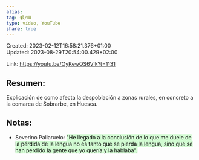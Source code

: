 ```yaml
---  
alias:   
tag: 📹/🟩  
type: vídeo, YouTube  
share: true  
---  
```

Created: 2023-02-12T16:58:21.376+01:00  
Updated: 2023-08-29T20:54:00.429+02:00  
  
  
Link: https://youtu.be/OyKewQS6Vlk?t=1131  
  
## Resumen:  
Explicación de como afecta la despoblación a zonas rurales, en concreto a la comarca de Sobrarbe, en Huesca.  
  
## Notas:  
- Severino Pallaruelo: <mark style="background: #BBFABBA6;">"He llegado a la conclusión de lo que me duele de la pérdida de la lengua no es tanto que se pierda la lengua, sino que se han perdido la gente que yo quería y la hablaba".</mark> 